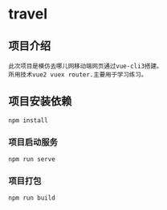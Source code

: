 # travel

## 项目介绍
```
此次项目是模仿去哪儿网移动端网页通过vue-cli3搭建。
所用技术vue2 vuex router.主要用于学习练习。
```
## 项目安装依赖
```
npm install
```

### 项目启动服务
```
npm run serve
```

### 项目打包
```
npm run build
```
